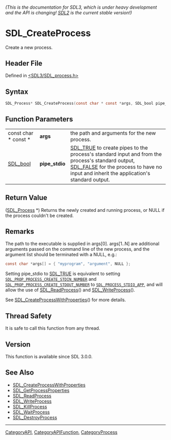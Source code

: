 ###### (This is the documentation for SDL3, which is under heavy development and the API is changing! [SDL2](https://wiki.libsdl.org/SDL2/) is the current stable version!)
# SDL_CreateProcess

Create a new process.

## Header File

Defined in [<SDL3/SDL_process.h>](https://github.com/libsdl-org/SDL/blob/main/include/SDL3/SDL_process.h)

## Syntax

```c
SDL_Process* SDL_CreateProcess(const char * const *args, SDL_bool pipe_stdio);
```

## Function Parameters

|                      |                |                                                                                                                                                                                                                     |
| -------------------- | -------------- | ------------------------------------------------------------------------------------------------------------------------------------------------------------------------------------------------------------------- |
| const char * const * | **args**       | the path and arguments for the new process.                                                                                                                                                                         |
| [SDL_bool](SDL_bool) | **pipe_stdio** | [SDL_TRUE](SDL_TRUE) to create pipes to the process's standard input and from the process's standard output, [SDL_FALSE](SDL_FALSE) for the process to have no input and inherit the application's standard output. |

## Return Value

([SDL_Process](SDL_Process) *) Returns the newly created and running
process, or NULL if the process couldn't be created.

## Remarks

The path to the executable is supplied in args[0]. args[1..N] are
additional arguments passed on the command line of the new process, and the
argument list should be terminated with a NULL, e.g.:

```c
const char *args[] = { "myprogram", "argument", NULL };
```

Setting pipe_stdio to [SDL_TRUE](SDL_TRUE) is equivalent to setting
[`SDL_PROP_PROCESS_CREATE_STDIN_NUMBER`](SDL_PROP_PROCESS_CREATE_STDIN_NUMBER)
and
[`SDL_PROP_PROCESS_CREATE_STDOUT_NUMBER`](SDL_PROP_PROCESS_CREATE_STDOUT_NUMBER)
to [`SDL_PROCESS_STDIO_APP`](SDL_PROCESS_STDIO_APP), and will allow the use
of [SDL_ReadProcess](SDL_ReadProcess)() and
[SDL_WriteProcess](SDL_WriteProcess)().

See [SDL_CreateProcessWithProperties](SDL_CreateProcessWithProperties)()
for more details.

## Thread Safety

It is safe to call this function from any thread.

## Version

This function is available since SDL 3.0.0.

## See Also

- [SDL_CreateProcessWithProperties](SDL_CreateProcessWithProperties)
- [SDL_GetProcessProperties](SDL_GetProcessProperties)
- [SDL_ReadProcess](SDL_ReadProcess)
- [SDL_WriteProcess](SDL_WriteProcess)
- [SDL_KillProcess](SDL_KillProcess)
- [SDL_WaitProcess](SDL_WaitProcess)
- [SDL_DestroyProcess](SDL_DestroyProcess)

----
[CategoryAPI](CategoryAPI), [CategoryAPIFunction](CategoryAPIFunction), [CategoryProcess](CategoryProcess)

